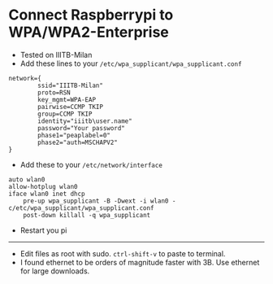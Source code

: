 # Connect Raspberrypi to WPA/WPA2-Enterprise

- Tested on IIITB-Milan
- Add these lines to your `/etc/wpa_supplicant/wpa_supplicant.conf`
```
network={
        ssid="IIITB-Milan"
        proto=RSN
        key_mgmt=WPA-EAP
        pairwise=CCMP TKIP
        group=CCMP TKIP
        identity="iiitb\user.name"
        password="Your password"
        phase1="peaplabel=0"
        phase2="auth=MSCHAPV2"
}
```

- Add these to your `/etc/network/interface`
```
auto wlan0
allow-hotplug wlan0
iface wlan0 inet dhcp
    pre-up wpa_supplicant -B -Dwext -i wlan0 -c/etc/wpa_supplicant/wpa_supplicant.conf
    post-down killall -q wpa_supplicant
```
- Restart you pi

----

- Edit files as root with sudo. `ctrl-shift-v` to paste to terminal.
- I found ethernet to be orders of magnitude faster with 3B. Use ethernet for large downloads.
